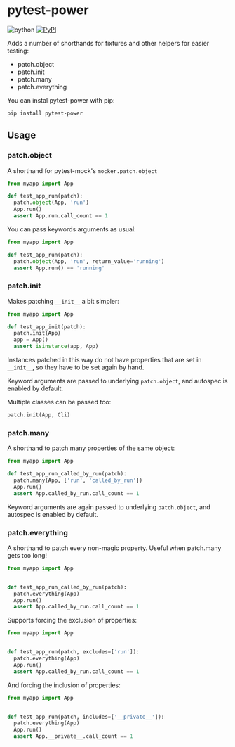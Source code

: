 # pytest-power

![python](https://github.com/NL-ix/pytest-power/workflows/python/badge.svg)
[![PyPI](https://img.shields.io/pypi/v/pytest-power?style=flat)](https://pypi.org/project/pytest-power/)

Adds a number of shorthands for fixtures and other helpers for easier testing:

- patch.object
- patch.init
- patch.many
- patch.everything

You can instal pytest-power with pip:

```sh
pip install pytest-power
```

## Usage

### patch.object

A shorthand for pytest-mock's `mocker.patch.object`


```python
from myapp import App

def test_app_run(patch):
  patch.object(App, 'run')
  App.run()
  assert App.run.call_count == 1
```

You can pass keywords arguments as usual:

```python
from myapp import App

def test_app_run(patch):
  patch.object(App, 'run', return_value='running')
  assert App.run() == 'running'
```


### patch.init

Makes patching `__init__` a bit simpler:


```python
from myapp import App

def test_app_init(patch):
  patch.init(App)
  app = App()
  assert isinstance(app, App)
```

Instances patched in this way do not have properties that are set in `__init__`,
so they have to be set again by hand.

Keyword arguments are passed to underlying `patch.object`, and autospec is
enabled by default.

Multiple classes can be passed too:

```python
patch.init(App, Cli)
```


### patch.many

A shorthand to patch many properties of the same object:

```python
from myapp import App

def test_app_run_called_by_run(patch):
  patch.many(App, ['run', 'called_by_run'])
  App.run()
  assert App.called_by_run.call_count == 1
```

Keyword arguments are again passed to underlying `patch.object`, and autospec
is enabled by default.

### patch.everything

A shorthand to patch every non-magic property. Useful when patch.many gets
too long!

```python
from myapp import App


def test_app_run_called_by_run(patch):
  patch.everything(App)
  App.run()
  assert App.called_by_run.call_count == 1
```

Supports forcing the exclusion of properties:

```python
from myapp import App


def test_app_run(patch, excludes=['run']):
  patch.everything(App)
  App.run()
  assert App.called_by_run.call_count == 1
```


And forcing the inclusion of properties:

```python
from myapp import App


def test_app_run(patch, includes=['__private__']):
  patch.everything(App)
  App.run()
  assert App.__private__.call_count == 1
```
